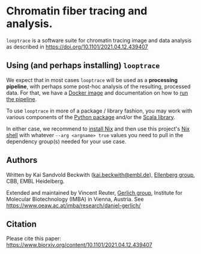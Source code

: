 # Chromatin fiber tracing and analysis.

`looptrace` is a software suite for chromatin tracing image and data analysis as described in https://doi.org/10.1101/2021.04.12.439407

## Using (and perhaps installing) `looptrace`
We expect that in most cases `looptrace` will be used as a __processing pipeline__, with perhaps some post-hoc analysis of the resulting, processed data. 
For that, we have a [Docker image](./Dockerfile) and documentation on how to [run the pipeline](./docs/running-the-pipeline.md).

To use `looptrace` in more of a package / library fashion, you may work with various components of the [Python package](./looptrace) and/or the [Scala library](./src).

In either case, we recommend to [install Nix](https://nixos.org/download) and then use this project's [Nix shell](./shell.nix) with whatever `--arg <argname> true` values you need to pull in the dependency group(s) needed for your use case.

## Authors
Written by Kai Sandvold Beckwith (kai.beckwith@embl.de), [Ellenberg group](https://www-ellenberg.embl.de/), CBB, EMBL Heidelberg.

Extended and maintained by Vincent Reuter, [Gerlich group](https://www.oeaw.ac.at/imba/research/daniel-gerlich/), Institute for Molecular Biotechnology (IMBA) in Vienna, Austria.
See https://www.oeaw.ac.at/imba/research/daniel-gerlich/

## Citation
Please cite this paper: https://www.biorxiv.org/content/10.1101/2021.04.12.439407
